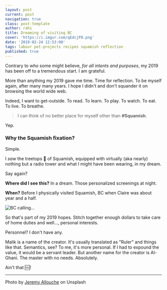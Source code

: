 ```yaml
---
layout: post
current: post
navigation: true
class: post-template
author: rahi
title: Dreaming of visiting BC
cover: 'https://i.imgur.com/qEdcjP8.png'
date: '2019-02-24 12:53:00'
tags: labour pet-projects recipes squamish reflection
published: true
---
```


Contrary to _who_ some might believe, _for all intents and purposes_, my 2019 has been off to a tremendous start. I am grateful.

More than anything my 2019 gave me time. Time for reflection. To be myself again, after many many years. I hope I didn't and don't squander it on browsing the world wide web.

Indeed, I want to get-outside. To read. To learn. To play. To watch. To eat. To live. To breathe.

> I can think of no better place for myself other than **#Squamish**.

Yep.

### Why the Squamish fixation?

Simple.

I _saw_ the treetops 🌲 of Squamish, equipped with virtually (aka nearly) nothing but a radio tower and what I might have been wearing, in my dream.

Say again?

**Where did I see this?** In a dream. Those personalized screenings at night.

**When?** Before I physically visited Squamish, BC when Claire was about year and a half.

![BC calling...][1]

So that's part of my 2019 hopes. Stitch together enough dollars to take care of home duties and well..., personal interests.

Personnel? I don't have any.

Malik is a name of the creator. It's usually translated as "Ruler" and things like that. Semantics, see? To me, it's more personal. If I had to expound the value, it would be a servant leader. But another name for the creator is Al-Ghani. The master with no needs. Absolutely.

Ain't that 🆒!

---

Photo by [Jeremy Allouche](https://unsplash.com/photos/AcTtP4qX0bQ) on Unsplash

[1]: https://lh3.googleusercontent.com/7Q3kGj3imreukEMG4CYNFLun9gy-OYsnJng6zPFY7CWxrcyjyAhPvs-eQXAyzae-SRXFTXGYGMtuy4onIm2NvTZhvyVJ9CpBG36buB8x8DzUZ2RuFpEFhwJAypGuScty0mpKeYivoLuii4NBRtv631tKcn_3pZzdUF6PI9qL0-2BDPVgfbZ4rvZR2aeddgY_AoG_E49NfiGbNameqWKBbO3myjn46L93k2ueox9veQ7RAVCvcF4vjkBYSIvIgvWzCOa0ONYesLnj6cbibH0zowDBEgspj0G7r3u7ea9EshzkMzoK9YKsYxsX4j93VxUHKGimUGlibPG21DyC_2slM1ELgx1SxOfE_mPawyVS4ZootL_iHOPP9atlkpDI8PB0u5BmI7qc8bV8v3AXk0II_xCrLd6WxBeu12eME5nvBOHM8Sbgs3bY_NS_uHhqupUcGoNplIG1WZnnTNZc3xPQp9OXw5FwFI03ZefxVnwnrOIh5Aa3E9bUXQyLsFGVoTNoPzEFzIqXkcVMC4EQTEtvfq5l767J_TWF-2dXiu3i5q0-AJxaWMOT0KWyajTBALQDd9PrkpzEjZESl04pNcILOrahFAj4dppMsLgOdeAiOaoJaONnT4OaLQspG9k0ltGm_aL75BKh8VuywqWrms1GBwBL5blONTJg03Ku-UXeWOhNFECHIr4470SMnz-tKSd3RhBrRKfrOtC81U0lmz_u4cAOxQ=w477-h635-no
